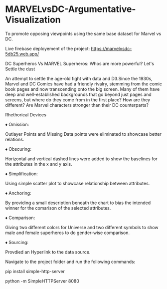 # MARVELvsDC-Argumentative-Visualization
To promote opposing viewpoints using the same base dataset for Marvel vs DC.

Live firebase deployement of the project: https://marvelvsdc-5db25.web.app/


DC Superheros Vs MARVEL Superheros: Whos are more powerful? Let's Settle the dust


An attempt to settle the age-old fight with data and D3.Since the 1930s, Marvel and DC Comics have had a friendly rivalry, stemming from the comic book pages and now transcending onto the big screen. Many of them have deep and well-established backgrounds that go beyond just pages and screens, but where do they come from in the first place? How are they different?
Are Marvel characters stronger than their DC counterparts?


Rhethorical Devices

♦ Omission:

Outlayer Points and Missing Data points were eliminated to showcase better relations.

♦ Obscuring:

Horizontal and vertical dashed lines were added to show the baselines for the attributes in the x and y axis.

♦ Simplification:

Using simple scatter plot to showcase relationship between attributes.

♦ Anchoring:

By providing a small description beneath the chart to bias the intended winner for the comarison of the selected attributes.

♦ Comparison:

Giving two different colors for Universe and two different symbols to show male and female superheros to do gender-wise comparison.

♦ Sourcing:

Provdied an Hyperlink to the data source.


Navigate to the project folder and run the following commands:

pip install simple-http-server

python -m SimpleHTTPServer 8080
